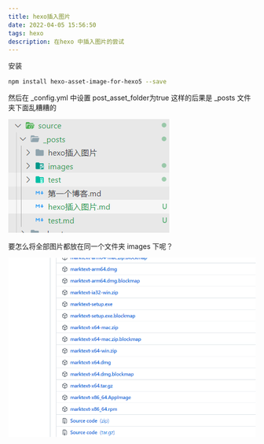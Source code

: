 ```yaml
---
title: hexo插入图片
date: 2022-04-05 15:56:50
tags: hexo
description: 在hexo 中插入图片的尝试
---
```


安装

```bash
npm install hexo-asset-image-for-hexo5 --save
```

然后在 _config.yml 中设置 post_asset_folder为true
这样的后果是 _posts 文件夹下面乱糟糟的

![image-20220405160330232](hexo插入图片/image-20220405160330232.png)

要怎么将全部图片都放在同一个文件夹 images 下呢？

![](hexo插入图片/2022-04-05-16-35-35-image.png)